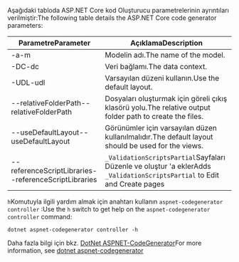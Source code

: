 <span data-ttu-id="b79ff-101">Aşağıdaki tabloda ASP.NET Core kod Oluşturucu parametrelerinin ayrıntıları verilmiştir:</span><span class="sxs-lookup"><span data-stu-id="b79ff-101">The following table details the ASP.NET Core code generator parameters:</span></span>

| <span data-ttu-id="b79ff-102">Parametre</span><span class="sxs-lookup"><span data-stu-id="b79ff-102">Parameter</span></span>               | <span data-ttu-id="b79ff-103">Açıklama</span><span class="sxs-lookup"><span data-stu-id="b79ff-103">Description</span></span>|
| ----------------- | ------------ |
| <span data-ttu-id="b79ff-104">-a</span><span class="sxs-lookup"><span data-stu-id="b79ff-104">-m</span></span>  | <span data-ttu-id="b79ff-105">Modelin adı.</span><span class="sxs-lookup"><span data-stu-id="b79ff-105">The name of the model.</span></span> |
| <span data-ttu-id="b79ff-106">-DC</span><span class="sxs-lookup"><span data-stu-id="b79ff-106">-dc</span></span>  | <span data-ttu-id="b79ff-107">Veri bağlamı.</span><span class="sxs-lookup"><span data-stu-id="b79ff-107">The data context.</span></span> |
| <span data-ttu-id="b79ff-108">-UDL</span><span class="sxs-lookup"><span data-stu-id="b79ff-108">-udl</span></span> | <span data-ttu-id="b79ff-109">Varsayılan düzeni kullanın.</span><span class="sxs-lookup"><span data-stu-id="b79ff-109">Use the default layout.</span></span> |
| <span data-ttu-id="b79ff-110">--relativeFolderPath</span><span class="sxs-lookup"><span data-stu-id="b79ff-110">--relativeFolderPath</span></span> | <span data-ttu-id="b79ff-111">Dosyaları oluşturmak için göreli çıkış klasörü yolu.</span><span class="sxs-lookup"><span data-stu-id="b79ff-111">The relative output folder path to create the files.</span></span> |
| <span data-ttu-id="b79ff-112">--useDefaultLayout</span><span class="sxs-lookup"><span data-stu-id="b79ff-112">--useDefaultLayout</span></span> | <span data-ttu-id="b79ff-113">Görünümler için varsayılan düzen kullanılmalıdır.</span><span class="sxs-lookup"><span data-stu-id="b79ff-113">The default layout should be used for the views.</span></span> |
| <span data-ttu-id="b79ff-114">--referenceScriptLibraries</span><span class="sxs-lookup"><span data-stu-id="b79ff-114">--referenceScriptLibraries</span></span> | <span data-ttu-id="b79ff-115">`_ValidationScriptsPartial`Sayfaları Düzenle ve oluştur 'a ekler</span><span class="sxs-lookup"><span data-stu-id="b79ff-115">Adds `_ValidationScriptsPartial` to Edit and Create pages</span></span> |

<span data-ttu-id="b79ff-116">`h`Komutuyla ilgili yardım almak için anahtarı kullanın `aspnet-codegenerator controller` :</span><span class="sxs-lookup"><span data-stu-id="b79ff-116">Use the `h` switch to get help on the `aspnet-codegenerator controller` command:</span></span>

```dotnetcli
dotnet aspnet-codegenerator controller -h
```

<span data-ttu-id="b79ff-117">Daha fazla bilgi için bkz. [DotNet ASPNET-CodeGenerator](xref:fundamentals/tools/dotnet-aspnet-codegenerator)</span><span class="sxs-lookup"><span data-stu-id="b79ff-117">For more information, see [dotnet aspnet-codegenerator](xref:fundamentals/tools/dotnet-aspnet-codegenerator)</span></span>
